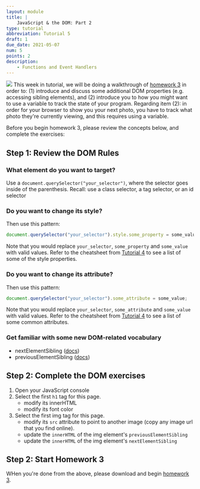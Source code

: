 ```yaml
---
layout: module
title: |
    JavaScript & the DOM: Part 2
type: tutorial
abbreviation: Tutorial 5
draft: 1
due_date: 2021-05-07
num: 5
points: 2
description:
    - Functions and Event Handlers
---
```


<img class="module-image" src="{{site.baseurl}}/assets/images/tutorials/tutorial05_dom.png" /> This week in tutorial, we will be doing a walkthrough of [homework 3](../assignments/hw3) in order to: (1) introduce and discuss some additional DOM properties (e.g. accessing sibling elements), and (2) introduce you to how you might want to use a variable to track the state of your program. Regarding item (2): in order for your browser to show you your next photo, you have to track what photo they're currently viewing, and this requires using a variable. 

Before you begin homework 3, please review the concepts below, and complete the exercises:

## Step 1: Review the DOM Rules

### What element do you want to target?
Use a `document.querySelector("your_selector")`, where the selector goes inside of the parenthesis. Recall: use a class selector, a tag selector, or an id selector

### Do you want to change its style?
Then use this pattern:
```js
document.querySelector("your_selector").style.some_property = some_value;
```

Note that you would replace `your_selector`, `some_property` and `some_value` with valid values. Refer to the cheatsheet from [Tutorial 4](10tutorial) to see a list of some of the style properties.

### Do you want to change its attribute?
Then use this pattern:
```js
document.querySelector("your_selector").some_attribute = some_value;
```

Note that you would replace `your_selector`, `some_attribute` and `some_value` with valid values. Refer to the cheatsheet from [Tutorial 4](10tutorial) to see a list of some common attributes.

### Get familiar with some new DOM-related vocabulary
* nextElementSibling (<a href="https://developer.mozilla.org/en-US/docs/Web/API/NonDocumentTypeChildNode/nextElementSibling" target="_blank">docs</a>)
* previousElementSibling (<a href="https://developer.mozilla.org/en-US/docs/Web/API/NonDocumentTypeChildNode/previousElementSibling" target="_blank">docs</a>)

## Step 2: Complete the DOM exercises
1. Open your JavaScript console
2. Select the first `h1` tag for this page. 
    * modify its innerHTML
    * modify its font color
3. Select the first img tag for this page.
    * modify its `src` attribute to point to another image (copy any image url that you find online).
    * update the `innerHTML` of the img element's `previousElementSibling`
    * update the `innerHTML` of the img element's `nextElementSibling`



## Step 2: Start Homework 3
WHen you're done from the above, please download and begin [homework 3](../assignments/hw3).


